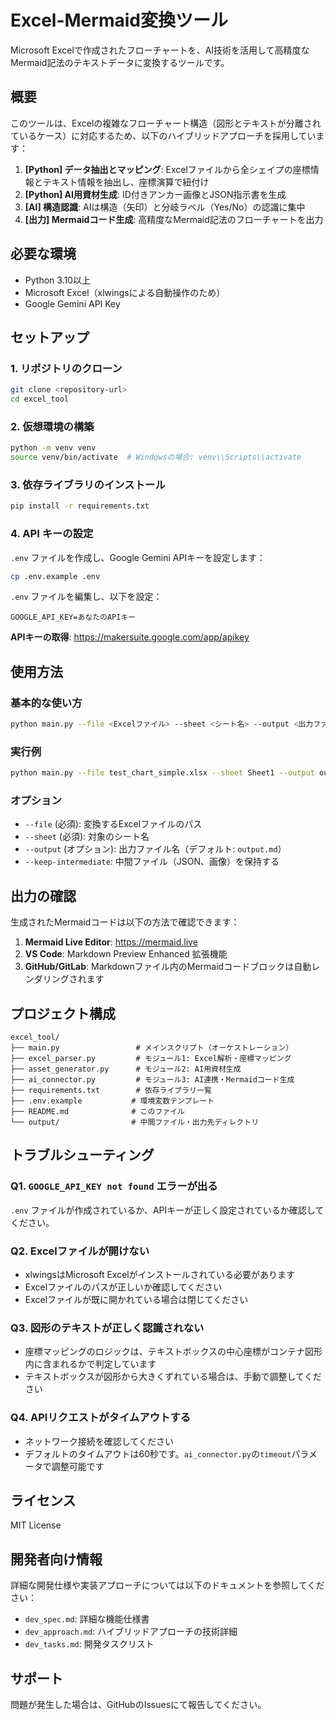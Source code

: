# Excel-Mermaid変換ツール

Microsoft Excelで作成されたフローチャートを、AI技術を活用して高精度なMermaid記法のテキストデータに変換するツールです。

## 概要

このツールは、Excelの複雑なフローチャート構造（図形とテキストが分離されているケース）に対応するため、以下のハイブリッドアプローチを採用しています：

1. **[Python] データ抽出とマッピング**: Excelファイルから全シェイプの座標情報とテキスト情報を抽出し、座標演算で紐付け
2. **[Python] AI用資材生成**: ID付きアンカー画像とJSON指示書を生成
3. **[AI] 構造認識**: AIは構造（矢印）と分岐ラベル（Yes/No）の認識に集中
4. **[出力] Mermaidコード生成**: 高精度なMermaid記法のフローチャートを出力

## 必要な環境

- Python 3.10以上
- Microsoft Excel（xlwingsによる自動操作のため）
- Google Gemini API Key

## セットアップ

### 1. リポジトリのクローン

```bash
git clone <repository-url>
cd excel_tool
```

### 2. 仮想環境の構築

```bash
python -m venv venv
source venv/bin/activate  # Windowsの場合: venv\\Scripts\\activate
```

### 3. 依存ライブラリのインストール

```bash
pip install -r requirements.txt
```

### 4. API キーの設定

`.env` ファイルを作成し、Google Gemini APIキーを設定します：

```bash
cp .env.example .env
```

`.env` ファイルを編集し、以下を設定：

```
GOOGLE_API_KEY=あなたのAPIキー
```

**APIキーの取得**: https://makersuite.google.com/app/apikey

## 使用方法

### 基本的な使い方

```bash
python main.py --file <Excelファイル> --sheet <シート名> --output <出力ファイル>
```

### 実行例

```bash
python main.py --file test_chart_simple.xlsx --sheet Sheet1 --output output.md
```

### オプション

- `--file` (必須): 変換するExcelファイルのパス
- `--sheet` (必須): 対象のシート名
- `--output` (オプション): 出力ファイル名（デフォルト: `output.md`）
- `--keep-intermediate`: 中間ファイル（JSON、画像）を保持する

## 出力の確認

生成されたMermaidコードは以下の方法で確認できます：

1. **Mermaid Live Editor**: https://mermaid.live
2. **VS Code**: Markdown Preview Enhanced 拡張機能
3. **GitHub/GitLab**: Markdownファイル内のMermaidコードブロックは自動レンダリングされます

## プロジェクト構成

```
excel_tool/
├── main.py                 # メインスクリプト（オーケストレーション）
├── excel_parser.py         # モジュール1: Excel解析・座標マッピング
├── asset_generator.py      # モジュール2: AI用資材生成
├── ai_connector.py         # モジュール3: AI連携・Mermaidコード生成
├── requirements.txt        # 依存ライブラリ一覧
├── .env.example           # 環境変数テンプレート
├── README.md              # このファイル
└── output/                # 中間ファイル・出力先ディレクトリ
```

## トラブルシューティング

### Q1. `GOOGLE_API_KEY not found` エラーが出る

`.env` ファイルが作成されているか、APIキーが正しく設定されているか確認してください。

### Q2. Excelファイルが開けない

- xlwingsはMicrosoft Excelがインストールされている必要があります
- Excelファイルのパスが正しいか確認してください
- Excelファイルが既に開かれている場合は閉じてください

### Q3. 図形のテキストが正しく認識されない

- 座標マッピングのロジックは、テキストボックスの中心座標がコンテナ図形内に含まれるかで判定しています
- テキストボックスが図形から大きくずれている場合は、手動で調整してください

### Q4. APIリクエストがタイムアウトする

- ネットワーク接続を確認してください
- デフォルトのタイムアウトは60秒です。`ai_connector.py`の`timeout`パラメータで調整可能です

## ライセンス

MIT License

## 開発者向け情報

詳細な開発仕様や実装アプローチについては以下のドキュメントを参照してください：

- `dev_spec.md`: 詳細な機能仕様書
- `dev_approach.md`: ハイブリッドアプローチの技術詳細
- `dev_tasks.md`: 開発タスクリスト

## サポート

問題が発生した場合は、GitHubのIssuesにて報告してください。
